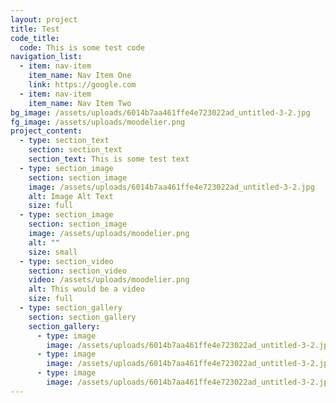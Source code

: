 ```yaml
---
layout: project
title: Test
code_title:
  code: This is some test code
navigation_list:
  - item: nav-item
    item_name: Nav Item One
    link: https://google.com
  - item: nav-item
    item_name: Nav Item Two
bg_image: /assets/uploads/6014b7aa461ffe4e723022ad_untitled-3-2.jpg
fg_image: /assets/uploads/moodelier.png
project_content:
  - type: section_text
    section: section_text
    section_text: This is some test text
  - type: section_image
    section: section_image
    image: /assets/uploads/6014b7aa461ffe4e723022ad_untitled-3-2.jpg
    alt: Image Alt Text
    size: full
  - type: section_image
    section: section_image
    image: /assets/uploads/moodelier.png
    alt: ""
    size: small
  - type: section_video
    section: section_video
    video: /assets/uploads/moodelier.png
    alt: This would be a video
    size: full
  - type: section_gallery
    section: section_gallery
    section_gallery:
      - type: image
        image: /assets/uploads/6014b7aa461ffe4e723022ad_untitled-3-2.jpg
      - type: image
        image: /assets/uploads/6014b7aa461ffe4e723022ad_untitled-3-2.jpg
      - type: image
        image: /assets/uploads/6014b7aa461ffe4e723022ad_untitled-3-2.jpg
---
```

